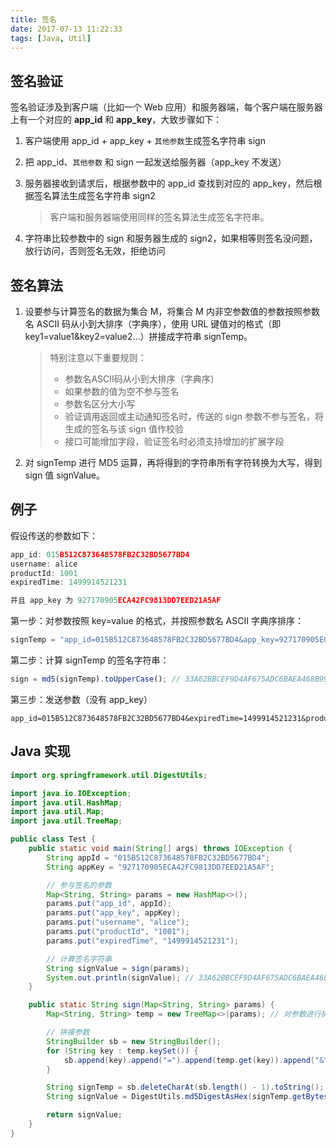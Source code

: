 ```yaml
---
title: 签名
date: 2017-07-13 11:22:33
tags: [Java, Util]
---
```


## 签名验证

签名验证涉及到客户端（比如一个 Web 应用）和服务器端，每个客户端在服务器上有一个对应的 **app_id** 和 **app_key**，大致步骤如下：

1. 客户端使用 app_id + app_key + `其他参数`生成签名字符串 sign

2. 把 app_id、`其他参数` 和 sign 一起发送给服务器（app_key 不发送）

3. 服务器接收到请求后，根据参数中的 app_id 查找到对应的 app_key，然后根据签名算法生成签名字符串 sign2

   > 客户端和服务器端使用同样的签名算法生成签名字符串。

4. 字符串比较参数中的 sign 和服务器生成的 sign2，如果相等则签名没问题，放行访问，否则签名无效，拒绝访问<!--more-->

## 签名算法

1. 设要参与计算签名的数据为集合 M，将集合 M 内非空参数值的参数按照参数名 ASCII 码从小到大排序（字典序），使用 URL 键值对的格式（即key1=value1&key2=value2…）拼接成字符串 signTemp。

   > 特别注意以下重要规则：
   >
   > * 参数名ASCII码从小到大排序（字典序）
   > * 如果参数的值为空不参与签名
   > * 参数名区分大小写
   > * 验证调用返回或主动通知签名时，传送的 sign 参数不参与签名，将生成的签名与该 sign 值作校验
   > * 接口可能增加字段，验证签名时必须支持增加的扩展字段

2. 对 signTemp 进行 MD5 运算，再将得到的字符串所有字符转换为大写，得到 sign 值 signValue。

## 例子

假设传送的参数如下：

```js
app_id: 015B512C873648578FB2C32BD5677BD4
username: alice
productId: 1001
expiredTime: 1499914521231

并且 app_key 为 927170905ECA42FC9813DD7EED21A5AF
```

第一步：对参数按照 key=value 的格式，并按照参数名 ASCII 字典序排序：

```js
signTemp = "app_id=015B512C873648578FB2C32BD5677BD4&app_key=927170905ECA42FC9813DD7EED21A5AF&expiredTime=1499914521231&productId=1001&username=alice";
```

第二步：计算 signTemp 的签名字符串：

```js
sign = md5(signTemp).toUpperCase(); // 33A62BBCEF9D4AF675ADC6BAEA468B99
```

第三步：发送参数（没有 app_key）

```
app_id=015B512C873648578FB2C32BD5677BD4&expiredTime=1499914521231&productId=1001&username=alice&sign=33A62BBCEF9D4AF675ADC6BAEA468B99
```

## Java 实现

```java
import org.springframework.util.DigestUtils;

import java.io.IOException;
import java.util.HashMap;
import java.util.Map;
import java.util.TreeMap;

public class Test {
    public static void main(String[] args) throws IOException {
        String appId = "015B512C873648578FB2C32BD5677BD4";
        String appKey = "927170905ECA42FC9813DD7EED21A5AF";

        // 参与签名的参数
        Map<String, String> params = new HashMap<>();
        params.put("app_id", appId);
        params.put("app_key", appKey);
        params.put("username", "alice");
        params.put("productId", "1001");
        params.put("expiredTime", "1499914521231");

        // 计算签名字符串
        String signValue = sign(params);
        System.out.println(signValue); // 33A62BBCEF9D4AF675ADC6BAEA468B99
    }

    public static String sign(Map<String, String> params) {
        Map<String, String> temp = new TreeMap<>(params); // 对参数进行排序

        // 拼接参数
        StringBuilder sb = new StringBuilder();
        for (String key : temp.keySet()) {
            sb.append(key).append("=").append(temp.get(key)).append("&");
        }

        String signTemp = sb.deleteCharAt(sb.length() - 1).toString(); // 去掉最后一个 &
        String signValue = DigestUtils.md5DigestAsHex(signTemp.getBytes()).toUpperCase(); // 使用 MD5 计算签名字符串

        return signValue;
    }
}
```

